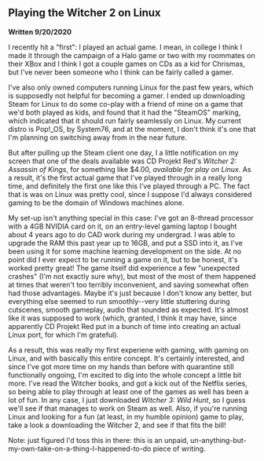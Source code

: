 ## Playing the Witcher 2 on Linux
**Written 9/20/2020** 

I recently hit a "first": I played an actual game. I mean, in college I think I made it through the campaign of a Halo game or two with my roommates on their XBox and I think I got a couple games on CDs as a kid for Chrismas, but I've never been someone who I think can be fairly called a gamer. 

I've also only owned computers running Linux for the past few years, which is supposedly not helpful for becoming a gamer. I ended up downloading Steam for Linux to do some co-play with a friend of mine on a game that we'd both played as kids, and found that it had the "SteamOS" marking, which indicated that it should run fairly seamlessly on Linux. My current distro is Pop!_OS, by System76, and at the moment, I don't think it's one that I'm planning on switching away from in the near future. 

But after pulling up the Steam client one day, I a little notification on my screen that one of the deals available was CD Projekt Red's *Witcher 2: Assassin of Kings*, for something like $4.00, *available for play on Linux*. As a result, it's the first actual game that I've played through in a really long time, and definitely the first one like this I've played through a PC. The fact that is was on Linux was pretty cool, since I suppose I'd always considered gaming to be the domain of Windows machines alone.  

My set-up isn't anything special in this case: I've got an 8-thread processor with a 4GB NVIDIA card on it, on an entry-level gaming laptop I bought about 4 years ago to do CAD work during my undergrad. I was able to upgrade the RAM this past year up to 16GB, and put a SSD into it, as I've been using it for some machine learning development on the side. At no point did I ever expect to be running a game on it, but to be honest, it's worked pretty great! The game itself did experience a few "unexpected crashes" (I'm not exactly sure why), but most of the most of them happened at times that weren't too terribly inconvenient, and saving somewhat often had those advantages. Maybe it's just because I don't know any better, but everything else seemed to run smoothly--very little stuttering during cutscenes, smooth gameplay, audio that sounded as expected. It's almost like it was supposed to work (which, granted, I think it may have, since apparently CD Projekt Red put in a bunch of time into creating an actual Linux port, for which I'm grateful).

As a result, this was really my first experiene with gaming, with gaming on Linux, and with basically this entire concept. It's certainly interested, and since I've got more time on my hands than before with quarantine still functionally ongoing, I'm excited to dig into the whole concept a little bit more. I've read the Witcher books, and got a kick out of the Netflix series, so being able to play through at least one of the games as well has been a lot of fun.  In any case, I just downloaded *Witcher 3: Wild Hunt*, so I guess we'll see if that manages to work on Steam as well. Also, if you're running Linux and looking for a fun (at least, in my humble opinion) game to play, take a look a downloading the Witcher 2, and see if that fits the bill! 

Note: just figured I'd toss this in there: this is an unpaid, un-anything-but-my-own-take-on-a-thing-I-happened-to-do piece of writing. 

